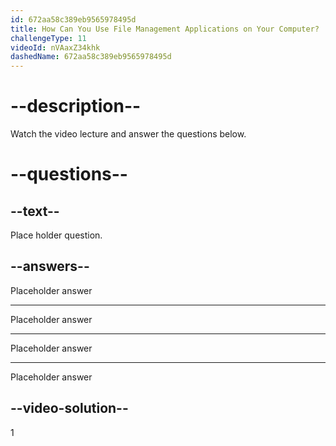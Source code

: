 ```yaml
---
id: 672aa58c389eb9565978495d
title: How Can You Use File Management Applications on Your Computer?
challengeType: 11
videoId: nVAaxZ34khk
dashedName: 672aa58c389eb9565978495d
---
```


# --description--

Watch the video lecture and answer the questions below.

# --questions--

## --text--

Place holder question.

## --answers--

Placeholder answer

---

Placeholder answer

---

Placeholder answer

---

Placeholder answer

## --video-solution--

1
